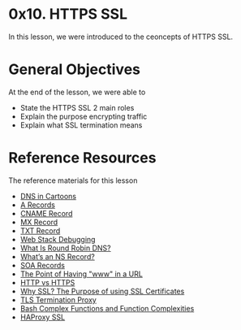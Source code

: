 # 0x10. HTTPS SSL
In this lesson, we were introduced to the ceoncepts of HTTPS SSL.

# General Objectives
At the end of the lesson, we were able to

- State the HTTPS SSL 2 main roles
- Explain the purpose encrypting traffic
- Explain what SSL termination means

# Reference Resources
The reference materials for this lesson
- [DNS in Cartoons](https://howdns.works/)
- [A Records](https://support.dnsimple.com/articles/a-record/)
- [CNAME Record](https://en.wikipedia.org/wiki/CNAME_record)
- [MX Record](https://en.wikipedia.org/wiki/MX_record)
- [TXT Record](https://en.wikipedia.org/wiki/TXT_record)
- [Web Stack Debugging](https://intranet.alxswe.com/concepts/68)
- [What Is Round Robin DNS?](https://www.dnsknowledge.com/whatis/round-robin-dns/)
- [What’s an NS Record?](https://support.dnsimple.com/articles/ns-record/)
- [SOA Records](https://support.dnsimple.com/articles/soa-record/)
- [The Point of Having "www" in a URL](https://serverfault.com/questions/145777/what-s-the-point-in-having-www-in-a-url)
- [HTTP vs HTTPS](https://www.instantssl.com/http-vs-https)
- [Why SSL? The Purpose of using SSL Certificates](https://www.sslshopper.com/why-ssl-the-purpose-of-using-ssl-certificates.html)
- [TLS Termination Proxy](https://en.wikipedia.org/wiki/TLS_termination_proxy)
- [Bash Complex Functions and Function Complexities](https://tldp.org/LDP/abs/html/complexfunct.html)
- [HAProxy SSL](https://docs.ionos.com/cloud)